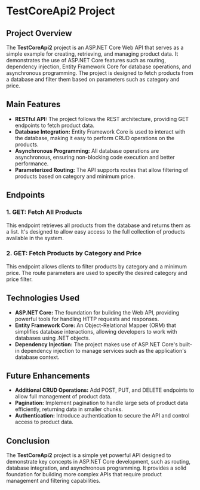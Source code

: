 <h1>TestCoreApi2 Project</h1>

<h2>Project Overview</h2>
<p>The <strong>TestCoreApi2</strong> project is an ASP.NET Core Web API that serves as a simple example for creating, retrieving, and managing product data. It demonstrates the use of ASP.NET Core features such as routing, dependency injection, Entity Framework Core for database operations, and asynchronous programming. The project is designed to fetch products from a database and filter them based on parameters such as category and price.</p>

<h2>Main Features</h2>
<p>
    <ul>
        <li><strong>RESTful API:</strong> The project follows the REST architecture, providing GET endpoints to fetch product data.</li>
        <li><strong>Database Integration:</strong> Entity Framework Core is used to interact with the database, making it easy to perform CRUD operations on the products.</li>
        <li><strong>Asynchronous Programming:</strong> All database operations are asynchronous, ensuring non-blocking code execution and better performance.</li>
        <li><strong>Parameterized Routing:</strong> The API supports routes that allow filtering of products based on category and minimum price.</li>
    </ul>
</p>

<h2>Endpoints</h2>
<h3>1. GET: Fetch All Products</h3>
<p>This endpoint retrieves all products from the database and returns them as a list. It's designed to allow easy access to the full collection of products available in the system.</p>

<h3>2. GET: Fetch Products by Category and Price</h3>
<p>This endpoint allows clients to filter products by category and a minimum price. The route parameters are used to specify the desired category and price filter.</p>

<h2>Technologies Used</h2>
<p>
    <ul>
        <li><strong>ASP.NET Core:</strong> The foundation for building the Web API, providing powerful tools for handling HTTP requests and responses.</li>
        <li><strong>Entity Framework Core:</strong> An Object-Relational Mapper (ORM) that simplifies database interactions, allowing developers to work with databases using .NET objects.</li>
        <li><strong>Dependency Injection:</strong> The project makes use of ASP.NET Core's built-in dependency injection to manage services such as the application's database context.</li>
    </ul>
</p>

<h2>Future Enhancements</h2>
<p>
    <ul>
        <li><strong>Additional CRUD Operations:</strong> Add POST, PUT, and DELETE endpoints to allow full management of product data.</li>
        <li><strong>Pagination:</strong> Implement pagination to handle large sets of product data efficiently, returning data in smaller chunks.</li>
        <li><strong>Authentication:</strong> Introduce authentication to secure the API and control access to product data.</li>
    </ul>
</p>

<h2>Conclusion</h2>
<p>The <strong>TestCoreApi2</strong> project is a simple yet powerful API designed to demonstrate key concepts in ASP.NET Core development, such as routing, database integration, and asynchronous programming. It provides a solid foundation for building more complex APIs that require product management and filtering capabilities.</p>
